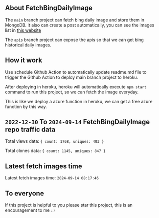 ## About FetchBingDailyImage

The `main` branch project can fetch bing daily image and store them in MongoDB.
It also can create a post automatically, you can see the images list in [this website](https://oursalbum.netlify.app)

The `apis` branch project can expose the apis so that we can get bing historical daily images.

## How it work

Use schedule Github Action to automatically update readme.md file to trigger the Github Action to deploy main branch project to heroku.

After deploying in heroku, heroku will automatically execute `npm start` command to run this project, so we can fetch the image everyday.

This is like we deploy a azure function in heroku, we can get a free azure function by this way.

## `2022-12-30` To `2024-09-14` FetchBingDailyImage repo traffic data

Total views data: `{ count: 1768, uniques: 403 }`

Total clones data: `{ count: 1145, uniques: 847 }`

## Latest fetch images time

Latest fetch images time: `2024-09-14 08:17:46`

## To everyone

If this project is helpful to you please star this project, this is an encouragement to me `:)`



